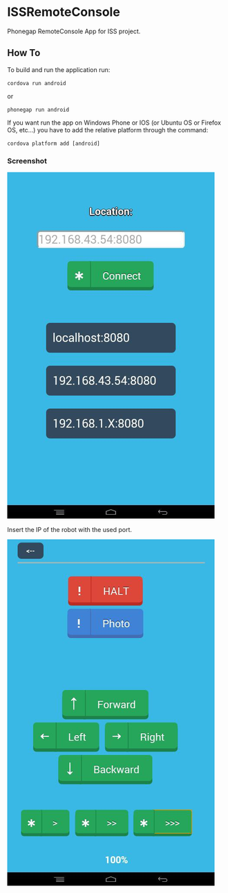 # ISSRemoteConsole
Phonegap RemoteConsole App for ISS project.

## How To
To build and run the application run:
<pre><code>cordova run android</code></pre>
or
<pre><code>phonegap run android</code></pre>
If you want run the app on Windows Phone or IOS (or Ubuntu OS or Firefox OS, etc...) you have to add the relative platform through the command:
<pre><code>cordova platform add [android]</code></pre>

### Screenshot
![alt tag](https://github.com/edoz90/ISSRemoteConsole/blob/master/screenshots/index.jpg)

Insert the IP of the robot with the used port.

![alt tag](https://github.com/edoz90/ISSRemoteConsole/blob/master/screenshots/cmd.jpg)
